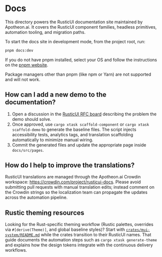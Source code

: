 # Docs

This directory powers the RusticUI documentation site maintained by Apotheon.ai. It covers the RusticUI component families,
headless primitives, automation tooling, and migration paths.

To start the docs site in development mode, from the project root, run:

```bash
pnpm docs:dev
```

If you do not have pnpm installed, select your OS and follow the instructions on the [pnpm website](https://pnpm.io/installation).

Package managers other than pnpm (like npm or Yarn) are not supported and will not work.

## How can I add a new demo to the documentation?

1. Open a discussion in the [RusticUI RFC board](https://github.com/apotheon-ai/rusticui/discussions/categories/rfcs) describing the
   problem the demo should solve.
2. Once approved, use `cargo xtask scaffold-component` or `cargo xtask scaffold-demo` to generate the baseline files. The script
   injects accessibility tests, analytics tags, and translation scaffolding automatically to minimize manual wiring.
3. Commit the generated files and update the appropriate page inside `docs/src/pages`.

## How do I help to improve the translations?

RusticUI translations are managed through the Apotheon.ai Crowdin workspace: <https://crowdin.com/project/rusticui-docs>.
Please avoid submitting pull requests with manual translation edits; instead comment on the Crowdin strings so the localization
team can propagate the updates across the automation pipeline.

## Rustic theming resources

Looking for the Rust-specific theming workflow (Rustic palettes, overrides via `#[derive(Theme)]`, and global baseline styles)?
Start with [`crates/mui-system/README.md`](../crates/mui-system/README.md#theming-and-global-styles) while the crates transition to
their RusticUI names. That guide documents the automation steps such as `cargo xtask generate-theme` and explains how the design
tokens integrate with the continuous delivery workflows.

